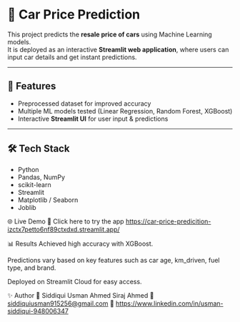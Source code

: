 # 🚗 Car Price Prediction

This project predicts the **resale price of cars** using Machine Learning models.  
It is deployed as an interactive **Streamlit web application**, where users can input car details and get instant predictions.  

---

## 📌 Features
- Preprocessed dataset for improved accuracy  
- Multiple ML models tested (Linear Regression, Random Forest, XGBoost)  
- Interactive **Streamlit UI** for user input & predictions

---

## 🛠️ Tech Stack
- Python  
- Pandas, NumPy  
- scikit-learn  
- Streamlit  
- Matplotlib / Seaborn  
- Joblib 

🌐 Live Demo
🔗 Click here to try the app
https://car-price-predicition-izctx7petto6nf89ctxdxd.streamlit.app/

📊 Results
Achieved high accuracy with XGBoost.

Predictions vary based on key features such as car age, km_driven, fuel type, and brand.

Deployed on Streamlit Cloud for easy access.

✨ Author
👤 Siddiqui Usman Ahmed Siraj Ahmed
📧 siddiquiusman915256@gmail.com
🔗 https://www.linkedin.com/in/usman-siddiqui-948006347
